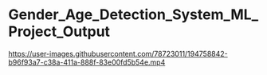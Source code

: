 # Gender_Age_Detection_System_ML_Project_Output

https://user-images.githubusercontent.com/78723011/194758842-b96f93a7-c38a-411a-888f-83e00fd5b54e.mp4
